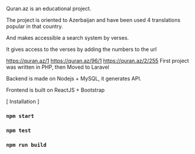 Quran.az is an educational project.

The project is oriented to Azerbaijan and have been used 4 translations popular in that country.

And makes accessible a search system by verses.

It gives access to the verses by adding the numbers to the url

https://quran.az/1
https://quran.az/96/1
https://quran.az/2/255
First project was written in PHP, then Moved to Laravel

Backend is made on Nodejs + MySQL, it generates API.

Frontend is built on ReactJS + Bootstrap

[ Installation ]

### `npm start`

### `npm test`

### `npm run build`
